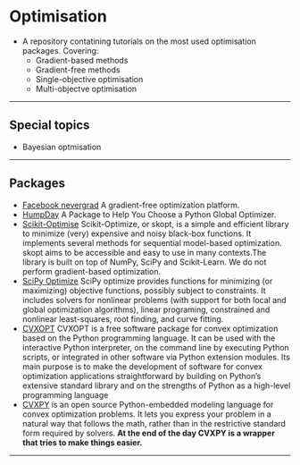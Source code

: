 # Optimisation
- A repository contatining tutorials on the most used optimisation packages. Covering:
    - Gradient-based methods
    - Gradient-free methods
    - Single-objective optimisation
    - Multi-objectve optimisation
***

## Special topics
- Bayesian optmisation
***

## Packages
- [Facebook nevergrad](https://facebookresearch.github.io/nevergrad/) A gradient-free optimization platform.
- [HumpDay](https://www.microprediction.com/blog/humpday) A Package to Help You Choose a Python Global Optimizer.
- [Scikit-Optimise](https://scikit-optimize.github.io/stable/getting_started.html) Scikit-Optimize, or skopt, is a simple and efficient library to minimize (very) expensive and noisy black-box functions. It implements several methods for sequential model-based optimization. skopt aims to be accessible and easy to use in many contexts.The library is built on top of NumPy, SciPy and Scikit-Learn. We do not perform gradient-based optimization.
- [SciPy Optimize](https://docs.scipy.org/doc/scipy/reference/optimize.html) SciPy optimize provides functions for minimizing (or maximizing) objective functions, possibly subject to constraints. It includes solvers for nonlinear problems (with support for both local and global optimization algorithms), linear programing, constrained and nonlinear least-squares, root finding, and curve fitting.
- [CVXOPT](hhttp://cvxopt.org/index.html) CVXOPT is a free software package for convex optimization based on the Python programming language. It can be used with the interactive Python interpreter, on the command line by executing Python scripts, or integrated in other software via Python extension modules. Its main purpose is to make the development of software for convex optimization applications straightforward by building on Python’s extensive standard library and on the strengths of Python as a high-level programming language
- [CVXPY](https://www.cvxpy.org/) is an open source Python-embedded modeling language for convex optimization problems. It lets you express your problem in a natural way that follows the math, rather than in the restrictive standard form required by solvers. **At the end of the day CVXPY is a wrapper that tries to make things easier.**
***
